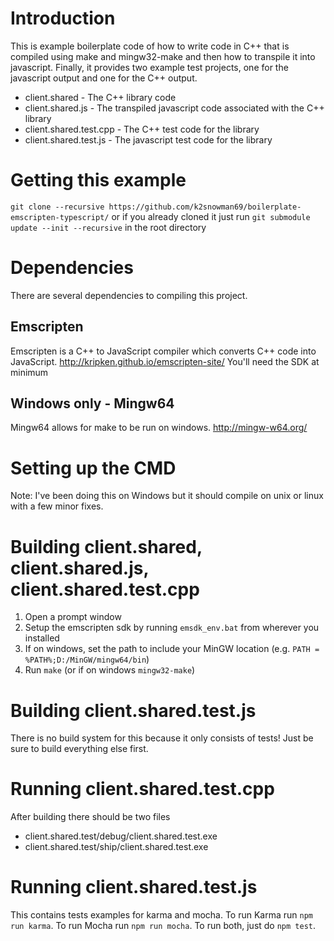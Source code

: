 # Introduction
This is example boilerplate code of how to write code in C++ that is compiled using make and mingw32-make and then how to transpile it into javascript. Finally, it provides two example test projects, one for the javascript output and one for the C++ output.

 - client.shared - The C++ library code
 - client.shared.js - The transpiled javascript code associated with the C++ library
 - client.shared.test.cpp - The C++ test code for the library
 - client.shared.test.js - The javascript test code for the library

# Getting this example
`git clone --recursive https://github.com/k2snowman69/boilerplate-emscripten-typescript/`
or if you already cloned it just run
`git submodule update --init --recursive`
in the root directory

# Dependencies
There are several dependencies to compiling this project.

## Emscripten
Emscripten is a C++ to JavaScript compiler which converts C++ code into JavaScript.
http://kripken.github.io/emscripten-site/
You'll need the SDK at minimum

## Windows only - Mingw64
Mingw64 allows for make to be run on windows.
http://mingw-w64.org/

# Setting up the CMD
Note: I've been doing this on Windows but it should compile on unix or linux with a few minor fixes.

# Building client.shared, client.shared.js, client.shared.test.cpp
1. Open a prompt window
2. Setup the emscripten sdk by running `emsdk_env.bat` from wherever you installed
3. If on windows, set the path to include your MinGW location (e.g. `PATH = %PATH%;D:/MinGW/mingw64/bin`)
4. Run `make` (or if on windows `mingw32-make`)

# Building client.shared.test.js
There is no build system for this because it only consists of tests! Just be sure to build everything else first.

# Running client.shared.test.cpp
After building there should be two files
- client.shared.test/debug/client.shared.test.exe
- client.shared.test/ship/client.shared.test.exe

# Running client.shared.test.js
This contains tests examples for karma and mocha. To run Karma run `npm run karma`. To run Mocha run `npm run mocha`. To run both, just do `npm test`.